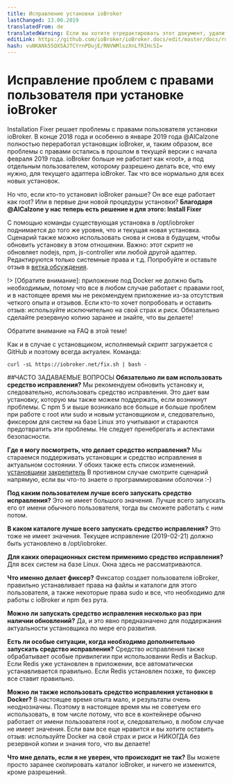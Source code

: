 ```yaml
---
title: Исправление установки ioBroker
lastChanged: 13.06.2019
translatedFrom: de
translatedWarning: Если вы хотите отредактировать этот документ, удалите поле «translationFrom», в противном случае этот документ будет снова автоматически переведен
editLink: https://github.com/ioBroker/ioBroker.docs/edit/master/docs/ru/trouble/install_fixer.md
hash: vuNKANk55QX5AJTCYrnPDujE/RNVWMlxzXnLfRIHcSI=
---
```

# Исправление проблем с правами пользователя при установке ioBroker
Installation Fixer решает проблемы с правами пользователя установки ioBroker.
В конце 2018 года и особенно в январе 2019 года @AlCalzone полностью переработал установщик ioBroker, и, таким образом, все проблемы с правами остались в прошлом в текущей версии с начала февраля 2019 года. ioBroker больше не работает как «root», а под отдельным пользователем, которому разрешено делать все, что ему нужно, для текущего адаптера ioBroker.
Так что все нормально для всех новых установок.

Но что, если кто-то установил ioBroker раньше? Он все еще работает как root? Или в первые дни новой процедуры установки? **Благодаря @AlCalzone у нас теперь есть решение и для этого: Install Fixer**

С помощью команды существующая установка в /opt/iobroker поднимается до того же уровня, что и текущая новая установка. Сценарий также можно использовать снова и снова в будущем, чтобы обновить установку в этом отношении.
Важно: этот скрипт не обновляет nodejs, npm, js-controller или любой другой адаптер. Редактируются только системные права и т.д.
Попробуйте и оставьте отзыв в [ветка обсуждения](https://forum.iobroker.net/topic/20212/diskussion-zum-neuen-installation-fixer).

!> [Обратите внимание]: приложение под Docker не должно быть необходимым, потому что все в любом случае работает с правами root, и в настоящее время мы не рекомендуем приложение из-за отсутствия четкого опыта и отзывов. Если кто-то хочет попробовать и оставить отзыв: используйте исключительно на свой страх и риск. Обязательно сделайте резервную копию заранее и знайте, что вы делаете!

Обратите внимание на FAQ в этой теме!

Как и в случае с установщиком, исполняемый скрипт загружается с GitHub и поэтому всегда актуален. Команда:

```
curl -sL https://iobroker.net/fix.sh | bash -
```

##ЧАСТО ЗАДАВАЕМЫЕ ВОПРОСЫ
**Обязательно ли вам использовать средство исправления?** Мы рекомендуем обновить установку и, следовательно, использовать средство исправления. Это дает вам установку, которую мы также можем поддержать, если возникнут проблемы. С npm 5 и выше возникало все больше и больше проблем при работе с root или sudo и новым установщиком и, следовательно, фиксером для систем на базе Linux это учитывают и стараются предотвратить эти проблемы. Не следует пренебрегать и аспектами безопасности.

**Где я могу посмотреть, что делает средство исправления?** Мы стараемся поддерживать установщик и средство исправления в актуальном состоянии.
У обоих также есть список изменений.
[установщики](https://github.com/ioBroker/ioBroker/blob/master/CHANGELOG_INSTALLER_LINUX.md) [закрепитель](https://github.com/ioBroker/ioBroker/blob/master/CHANGELOG_FIXER_LINUX.md) В противном случае смотрите сценарий напрямую, если вы что-то знаете о программировании оболочки :-)

**Под каким пользователем лучше всего запускать средство исправления?** Это не имеет большого значения. Лучше всего запускать его от имени обычного пользователя, тогда вы сможете работать с ним потом.

**В каком каталоге лучше всего запускать средство исправления?** Это тоже не имеет значения. Текущее исправление (2019-02-21) должно быть установлено в /opt/iobroker.

**Для каких операционных систем применимо средство исправления?** Для всех систем на базе Linux. Окна здесь не рассматриваются.

**Что именно делает фиксер?** Фиксатор создает пользователя ioBroker, правильно устанавливает права на файлы и каталоги для этого пользователя, а также некоторые права sudo и все, что необходимо для работы с ioBroker и npm без рута.

**Можно ли запускать средство исправления несколько раз при наличии обновлений?** Да, и это явно предназначено для поддержания актуальности установщика по мере его развития.

**Есть ли особые ситуации, когда необходимо дополнительно запускать средство исправления?** Средство исправления также обрабатывает особые привилегии при использовании Redis и Backup. Если Redis уже установлен в приложении, все автоматически устанавливается правильно. Если Redis установлен позже, то фиксер все ставит правильно.

**Можно ли также использовать средство исправления установки в Docker?** В настоящее время опыта мало, и результаты очень неоднозначны. Поэтому в настоящее время мы не советуем его использовать, в том числе потому, что все в контейнере обычно работает от имени пользователя root и, следовательно, в любом случае не имеет значения. Если вам все еще нравится и вы хотите оставить отзыв: используйте Docker на свой страх и риск и НИКОГДА без резервной копии и знания того, что вы делаете!

**Что мне делать, если я не уверен, что происходит не так?** Вы можете просто заранее скопировать каталог ioBroker, и ничего не изменится, кроме разрешений.